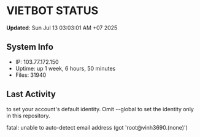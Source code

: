 # VIETBOT STATUS
**Updated**: Sun Jul 13 03:03:01 AM +07 2025

## System Info
- IP: 103.77.172.150
- Uptime: up 1 week, 6 hours, 50 minutes
- Files: 31940

## Last Activity

to set your account's default identity.
Omit --global to set the identity only in this repository.

fatal: unable to auto-detect email address (got 'root@vinh3690.(none)')
